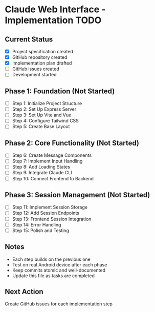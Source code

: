 # Claude Web Interface - Implementation TODO

## Current Status
- [x] Project specification created
- [x] GitHub repository created
- [x] Implementation plan drafted
- [ ] GitHub issues created
- [ ] Development started

## Phase 1: Foundation (Not Started)
- [ ] Step 1: Initialize Project Structure
- [ ] Step 2: Set Up Express Server
- [ ] Step 3: Set Up Vite and Vue
- [ ] Step 4: Configure Tailwind CSS
- [ ] Step 5: Create Base Layout

## Phase 2: Core Functionality (Not Started)
- [ ] Step 6: Create Message Components
- [ ] Step 7: Implement Input Handling
- [ ] Step 8: Add Loading States
- [ ] Step 9: Integrate Claude CLI
- [ ] Step 10: Connect Frontend to Backend

## Phase 3: Session Management (Not Started)
- [ ] Step 11: Implement Session Storage
- [ ] Step 12: Add Session Endpoints
- [ ] Step 13: Frontend Session Integration
- [ ] Step 14: Error Handling
- [ ] Step 15: Polish and Testing

## Notes
- Each step builds on the previous one
- Test on real Android device after each phase
- Keep commits atomic and well-documented
- Update this file as tasks are completed

## Next Action
Create GitHub issues for each implementation step